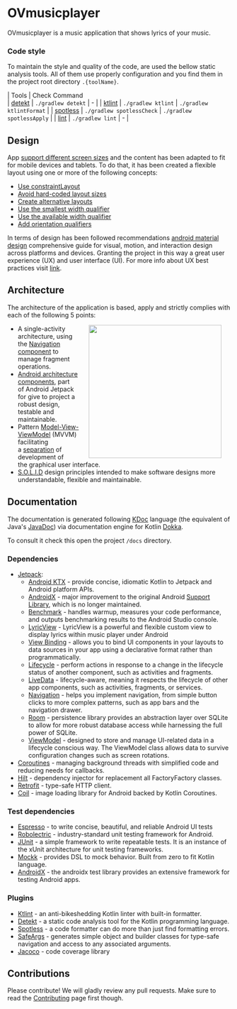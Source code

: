 # OVmusicplayer
OVmusicplayer is a music application that shows lyrics of your music.

### Code style

To maintain the style and quality of the code, are used the bellow static analysis tools. All of them use properly configuration and you find them in the project root directory `.{toolName}`.

| Tools                                                   | Check Command                                                             
| [detekt](https://github.com/arturbosch/detekt)          |  `./gradlew detekt`        | -                         |
| [ktlint](https://github.com/pinterest/ktlint)           |  `./gradlew ktlint`        | `./gradlew ktlintFormat`  |
| [spotless](https://github.com/diffplug/spotless)        |  `./gradlew spotlessCheck` | `./gradlew spotlessApply` |
| [lint](https://developer.android.com/studio/write/lint) |  `./gradlew lint`          | -                         |

## Design

App [support different screen sizes](https://developer.android.com/training/multiscreen/screensizes) and the content has been adapted to fit for mobile devices and tablets. To do that, it has been created a flexible layout using one or more of the following concepts:

-   [Use constraintLayout](https://developer.android.com/training/multiscreen/screensizes#ConstraintLayout)
-   [Avoid hard-coded layout sizes](https://developer.android.com/training/multiscreen/screensizes#TaskUseWrapMatchPar)
-   [Create alternative layouts](https://developer.android.com/training/multiscreen/screensizes#alternative-layouts)
-   [Use the smallest width qualifier](https://developer.android.com/training/multiscreen/screensizes#TaskUseSWQuali)
-   [Use the available width qualifier](https://developer.android.com/training/multiscreen/screensizes#available-width)
-   [Add orientation qualifiers](https://developer.android.com/training/multiscreen/screensizes#TaskUseOriQuali)

In terms of design has been followed recommendations [android material design](https://developer.android.com/guide/topics/ui/look-and-feel) comprehensive guide for
visual, motion, and interaction design across platforms and devices. Granting the project in this way a great user experience (UX) and user interface (UI). 
For more info about UX best practices visit [link](https://developer.android.com/topic/google-play-instant/best-practices/apps).

## Architecture

The architecture of the application is based, apply and strictly complies with each of the following 5 points:

<img src="screenshots/architecture/project_structure.png" width="300" align="right" hspace="20">

-   A single-activity architecture, using the [Navigation component](https://developer.android.com/guide/navigation/navigation-getting-started) to manage fragment operations.
-   [Android architecture components](https://developer.android.com/topic/libraries/architecture/), part of Android Jetpack for give to project a robust design, testable and maintainable.
-   Pattern [Model-View-ViewModel](https://en.wikipedia.org/wiki/Model%E2%80%93view%E2%80%93viewmodel) (MVVM) facilitating a [separation](https://en.wikipedia.org/wiki/Separation_of_concerns) of development of the graphical user interface.
-   [S.O.L.I.D](https://en.wikipedia.org/wiki/SOLID) design principles intended to make software designs more understandable, flexible and maintainable.

## Documentation

The documentation is generated following [KDoc](https://kotlinlang.org/docs/reference/kotlin-doc.html) language (the equivalent of Java's [JavaDoc](https://en.wikipedia.org/wiki/Javadoc)) via documentation engine for Kotlin [Dokka](https://github.com/Kotlin/dokka).

To consult it check this open the project `/docs` directory.


### Dependencies

-   [Jetpack](https://developer.android.com/jetpack):
    -   [Android KTX](https://developer.android.com/kotlin/ktx.html) - provide concise, idiomatic Kotlin to Jetpack and Android platform APIs.
    -   [AndroidX](https://developer.android.com/jetpack/androidx) - major improvement to the original Android [Support Library](https://developer.android.com/topic/libraries/support-library/index), which is no longer maintained.
    -   [Benchmark](https://developer.android.com/studio/profile/benchmark.html) - handles warmup, measures your code performance, and outputs benchmarking results to the Android Studio console.
    -   [LyricView](https://github.com/zhengken/LyricViewDemo) - LyricView is a powerful and flexible custom view to display lyrics within music player under Android
    -   [View Binding](https://developer.android.com/topic/libraries/data-binding/) - allows you to bind UI components in your layouts to data sources in your app using a declarative format rather than programmatically.
    -   [Lifecycle](https://developer.android.com/topic/libraries/architecture/lifecycle) - perform actions in response to a change in the lifecycle status of another component, such as activities and fragments.
    -   [LiveData](https://developer.android.com/topic/libraries/architecture/livedata) - lifecycle-aware, meaning it respects the lifecycle of other app components, such as activities, fragments, or services.
    -   [Navigation](https://developer.android.com/guide/navigation/) - helps you implement navigation, from simple button clicks to more complex patterns, such as app bars and the navigation drawer.
    -   [Room](https://developer.android.com/topic/libraries/architecture/room) - persistence library provides an abstraction layer over SQLite to allow for more robust database access while harnessing the full power of SQLite.
    -   [ViewModel](https://developer.android.com/topic/libraries/architecture/viewmodel) - designed to store and manage UI-related data in a lifecycle conscious way. The ViewModel class allows data to survive configuration changes such as screen rotations.
-   [Coroutines](https://kotlinlang.org/docs/reference/coroutines-overview.html) - managing background threads with simplified code and reducing needs for callbacks.
-   [Hilt](https://dagger.dev/) - dependency injector for replacement all FactoryFactory classes.
-   [Retrofit](https://square.github.io/retrofit/) - type-safe HTTP client.
-   [Coil](https://github.com/coil-kt/coil) - image loading library for Android backed by Kotlin Coroutines.

### Test dependencies

-   [Espresso](https://developer.android.com/training/testing/espresso) - to write concise, beautiful, and reliable Android UI tests
-   [Robolectric](https://github.com/robolectric/robolectric) - industry-standard unit testing framework for Android.
-   [JUnit](https://github.com/junit-team/junit4) - a simple framework to write repeatable tests. It is an instance of the xUnit architecture for unit testing frameworks.
-   [Mockk](https://github.com/mockk/mockk) - provides DSL to mock behavior. Built from zero to fit Kotlin language.
-   [AndroidX](https://github.com/android/android-test) - the androidx test library provides an extensive framework for testing Android apps.

### Plugins

-   [Ktlint](https://github.com/pinterest/ktlint) - an anti-bikeshedding Kotlin linter with built-in formatter.
-   [Detekt](https://github.com/arturbosch/detekt) - a static code analysis tool for the Kotlin programming language.
-   [Spotless](https://github.com/diffplug/spotless) - a code formatter can do more than just find formatting errors.
-   [SafeArgs](https://developer.android.com/guide/navigation/navigation-pass-data#Safe-args) - generates simple object and builder classes for type-safe navigation and access to any associated arguments.
-   [Jacoco](https://github.com/jacoco/jacoco) - code coverage library

## Contributions

Please contribute! We will gladly review any pull requests.
Make sure to read the [Contributing](CONTRIBUTING.md) page first though.
